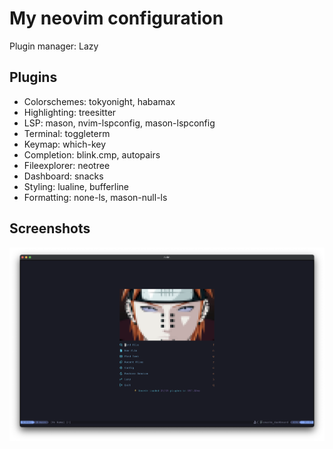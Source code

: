 # My neovim configuration

Plugin manager: Lazy

## Plugins

- Colorschemes: tokyonight, habamax
- Highlighting: treesitter
- LSP: mason, nvim-lspconfig, mason-lspconfig
- Terminal: toggleterm
- Keymap: which-key
- Completion: blink.cmp, autopairs
- Fileexplorer: neotree
- Dashboard: snacks
- Styling: lualine, bufferline
- Formatting: none-ls, mason-null-ls

## Screenshots

![Dashboard screenshot](screenshots/dashboard.png "Dashboard")
